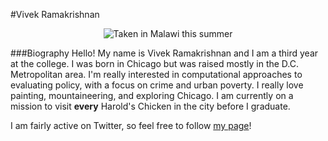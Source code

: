 #Vivek Ramakrishnan


<center>


![*Taken in Malawi this summer*](https://pbs.twimg.com/profile_images/1039364041351802881/srLS4IXb_400x400.jpg)

</center>

###Biography
Hello! My name is Vivek Ramakrishnan and I am a third year at the college. I was born in Chicago but was raised mostly in the D.C. Metropolitan area. I'm really interested in computational approaches to evaluating policy, with a focus on crime and urban poverty. I really love painting, mountaineering, and exploring Chicago. I am currently on a mission to visit **every** Harold's Chicken in the city before I graduate. 

I am fairly active on Twitter, so feel free to follow [my page](https://twitter.com/Vivek_r98)!

